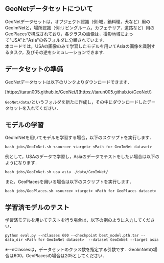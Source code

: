 ## GeoNetデータセットについて
GeoNetデータセットは，オブジェクト認識（例:城，鍋料理，犬など）用のGeoImNetと，場所認識（例:リビングルーム，カフェテリア，道路など）用のGeoPlacesで構成されており，各クラスの画像は，撮影地域によって"USA"と"Asia"の各フォルダに分類されています．  
本コードでは，USAの画像のみで学習したモデルを用いてAsiaの画像を識別するタスク，及びその逆をシミュレーションできます．


## データセットの準備

GeoNetデータセットは以下のリンクよりダウンロードできます．

[https://tarun005.github.io/GeoNet/](https://tarun005.github.io/GeoNet/)

`GeoNet/data/`というフォルダを新たに作成し，その中にダウンロードしたデータセットを入れてください．


## モデルの学習

GeoImNetを用いてモデルを学習する場合，以下のスクリプトを実行します．

```
bash jobs/GeoImNet.sh <source> <target> <Path for GeoImNet dataset>
```

例として，USAのデータで学習し，Asiaのデータでテストをしたい場合は以下のようになります．
```
bash jobs/GeoImNet.sh usa asia ./data/GeoImNet/
```

また，GeoPlacesを用いる場合は以下のスクリプトを実行します．
```
bash jobs/GeoPlaces.sh <source> <target> <Path for GeoPlaces dataset>
```

## 学習済モデルのテスト

学習済モデルを用いてテストを行う場合は，以下の例のように入力してください．

```
python eval.py --nClasses 600 --checkpoint best_model.pth.tar --data_dir <Path for GeoImNet dataset>  --dataset GeoImNet --target asia
```
※--nClassesは，データセットのクラス数を指定する引数です．GeoImNetの場合は600，GeoPlacesの場合は205としてください．
